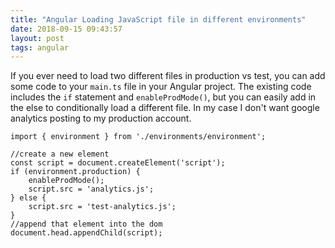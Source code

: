 ```yaml
---
title: "Angular Loading JavaScript file in different environments"
date: 2018-09-15 09:43:57
layout: post
tags: angular
---
```


If you ever need to load two different files in production vs test, you can add some code to your `main.ts` file in your Angular project. The existing code includes the `if` statement and `enableProdMode()`, but you can easily add in the else to conditionally load a different file. In my case I don't want google analytics posting to my production account.

    import { environment } from './environments/environment';

    //create a new element
    const script = document.createElement('script');
    if (environment.production) {
        enableProdMode();
        script.src = 'analytics.js';
    } else {
        script.src = 'test-analytics.js';
    }
    //append that element into the dom
    document.head.appendChild(script);
